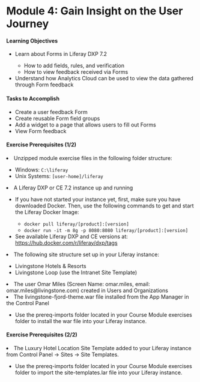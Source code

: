 # Module 4: Gain Insight on the User Journey

<div class="ahead">
<h4>Learning Objectives</h4>

<ul>
    <li>Learn about Forms in Liferay DXP 7.2</li>
    <ul>
        <li>How to add fields, rules, and verification</li>
        <li>How to view feedback received via Forms</li>
    </ul>
    <li>Understand how Analytics Cloud can be used to view the data gathered through Form feedback</li>
</ul>

<h4>Tasks to Accomplish</h4>
<ul>
    <li>Create a user feedback Form</li>
    <li>Create reusable Form field groups</li>
    <li>Add a widget to a page that allows users to fill out Forms</li>
    <li>View Form feedback</li>
</ul>

<h4>Exercise Prerequisites (1/2)</h4>
<ul>
    </ul>
	<li>Unzipped module exercise files in the following folder structure:</li>
	<ul>	
		<li>Windows: <code>C:\liferay</code></li>
		<li>Unix Systems: <code>[user-home]/liferay</code></li>
	</ul>
	<li>A Liferay DXP or CE 7.2 instance up and running</li>
	    <ul>    
        <li>If you have not started your instance yet, first, make sure you have downloaded Docker. Then, use the following commands to get and start the Liferay Docker Image:</li>
        <ul>
            <li><code>docker pull liferay/[product]:[version]</code></li>
            <li><code>docker run -it -m 8g -p 8080:8080 liferay/[product]:[version]</code></li>
        </ul>
    <li> See available Liferay DXP and CE versions at: <a href="https://hub.docker.com/r/liferay/dxp/tags">https://hub.docker.com/r/liferay/dxp/tags</a>
    </ul>
    <li>The following site structure set up in your Liferay instance:</li>
    <ul>
        <li>Livingstone Hotels & Resorts</li>
        <li>Livingstone Loop (use the Intranet Site Template)</li>
    </ul>
    <li>The user Omar Miles (Screen Name: omar.miles, email: omar.miles@livingstone.com) created in Users and Organizations</li>
    <li>The livingstone-fjord-theme.war file installed from the App Manager in the Control Panel</li>
    <ul>
        <li>Use the prereq-imports folder located in your Course Module exercises folder to install the war file into your Liferay instance.</li>
    </ul>
</ul>
</div>

<div class="ahead">
<h4>Exercise Prerequisites (2/2)</h4>
    <li>The Luxury Hotel Location Site Template added to your Liferay instance from Control Panel → Sites → Site Templates.</li>
    <ul>
        <li>Use the prereq-imports folder located in your Course Module exercises folder to import the site-templates.lar file into your Liferay instance.</li>
    </ul>
</div>
